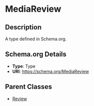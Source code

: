 # MediaReview

## Description
A type defined in Schema.org.

## Schema.org Details
- **Type**: Type
- **URI**: https://schema.org/MediaReview

## Parent Classes
- [Review](../Review.md)

